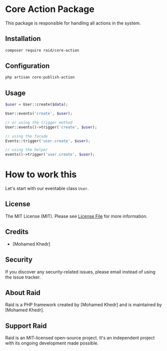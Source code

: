 # Core Action Package

This package is responsible for handling all actions in the system.

## Installation

``` bash
composer require raid/core-action
```

## Configuration

``` bash
php artisan core:publish-action
```


## Usage

``` php
$user = User::create($data);

User::events('create', $user);

// or using the trigger method
User::events()->trigger('create', $user);

// using the facade
Events::trigger('user.create', $user);

// using the helper
events()->trigger('user.create', $user);
```

# How to work this

Let's start with our eventable class `User`.

## License

The MIT License (MIT). Please see [License File](LICENSE.md) for more information.

## Credits

- [Mohamed Khedr]

## Security

If you discover any security-related issues, please email
instead of using the issue tracker.

## About Raid

Raid is a PHP framework created by [Mohamed Khedr]
and is maintained by [Mohamed Khedr].

## Support Raid

Raid is an MIT-licensed open-source project. It's an independent project with its ongoing development made possible.

